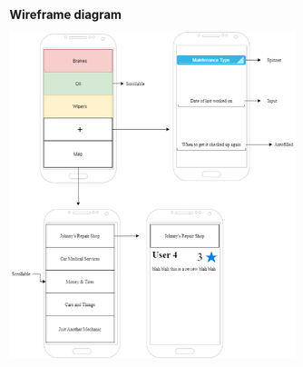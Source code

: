 ## Wireframe diagram

[![Can't load wireframe diagram](img/maintenance-wireframe.png)](pdf/maintenance-wireframe.pdf)